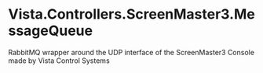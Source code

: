# Vista.Controllers.ScreenMaster3.MessageQueue
RabbitMQ wrapper around the UDP interface of the ScreenMaster3 Console made by Vista Control Systems
